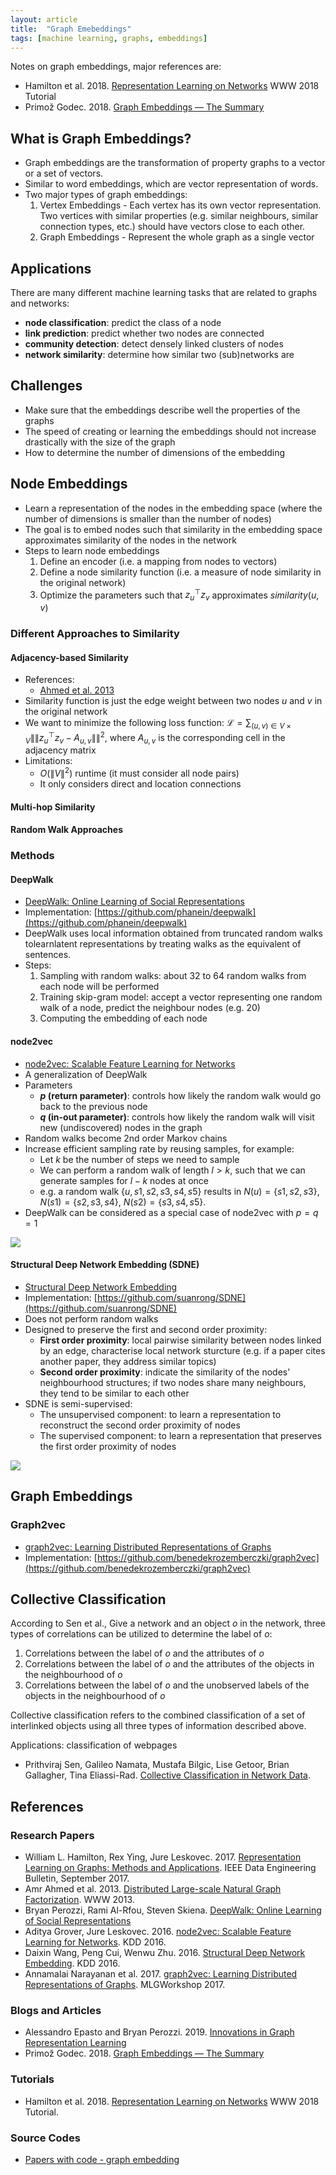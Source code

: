 ```yaml
---
layout: article
title:  "Graph Emebeddings"
tags: [machine learning, graphs, embeddings]
---
```


Notes on graph embeddings, major references are:
- Hamilton et al. 2018. [Representation Learning on Networks](http://snap.stanford.edu/proj/embeddings-www/) WWW 2018 Tutorial
- Primož Godec. 2018. [Graph Embeddings — The Summary](https://towardsdatascience.com/graph-embeddings-the-summary-cc6075aba007)

## What is Graph Embeddings?

- Graph embeddings are the transformation of property graphs to a vector or a set of vectors.
- Similar to word embeddings, which are vector representation of words.
- Two major types of graph embeddings:
    1. Vertex Embeddings - Each vertex has its own vector representation. Two vertices with similar properties (e.g. similar neighbours, similar connection types, etc.) should have vectors close to each other.
    2. Graph Embeddings - Represent the whole graph as a single vector

## Applications

There are many different machine learning tasks that are related to graphs and networks:
- **node classification**: predict the class of a node
- **link prediction**: predict whether two nodes are connected
- **community detection**: detect densely linked clusters of nodes
- **network similarity**: determine how similar two (sub)networks are



## Challenges

- Make sure that the embeddings describe well the properties of the graphs
- The speed of creating or learning the embeddings should not increase drastically with the size of the graph
- How to determine the number of dimensions of the embedding


## Node Embeddings

- Learn a representation of the nodes in the embedding space (where the number of dimensions is smaller than the number of nodes)
- The goal is to embed nodes such that similarity in the embedding space approximates similarity of the nodes in the network
- Steps to learn node embeddings
    1. Define an encoder (i.e. a mapping from nodes to vectors)
    2. Define a node similarity function (i.e. a measure of node similarity in the original network)
    3. Optimize the parameters such that $z_u^{\top}z_v$ approximates $similarity(u, v)$

### Different Approaches to Similarity

#### Adjacency-based Similarity

- References:
    - [Ahmed et al. 2013](https://static.googleusercontent.com/media/research.google.com/en//pubs/archive/40839.pdf)
- Similarity function is just the edge weight between two nodes $u$ and $v$ in the original network
- We want to minimize the following loss function: $\mathcal{L} = \sum_{(u,v)\in V \times V}\|\|z_u^{\top}z_v - A_{u,v}\|\|^2$, where $A_{u,v}$ is the corresponding cell in the adjacency matrix
- Limitations:
    - $O(\|V\|^2)$ runtime (it must consider all node pairs)
    - It only considers direct and location connections

#### Multi-hop Similarity


#### Random Walk Approaches


### Methods

#### DeepWalk

- [DeepWalk: Online Learning of Social Representations](https://arxiv.org/abs/1403.6652)
- Implementation: [https://github.com/phanein/deepwalk](https://github.com/phanein/deepwalk)
- DeepWalk uses local information obtained from truncated random walks tolearnlatent representations by treating walks as the  equivalent of sentences.
- Steps:
    1. Sampling with random walks: about 32 to 64 random walks from each node will be performed
    2. Training skip-gram model: accept a vector representing one random walk of a node, predict the neighbour nodes (e.g. 20)
    3. Computing the embedding of each node

#### node2vec

- [node2vec: Scalable Feature Learning for Networks](https://cs.stanford.edu/~jure/pubs/node2vec-kdd16.pdf)
- A generalization of DeepWalk
- Parameters
    - **$p$ (return parameter)**: controls how likely the random walk would go back to the previous node
    - **$q$ (in-out parameter)**: controls how likely the random walk will visit new (undiscovered) nodes in the graph
- Random walks become 2nd order Markov chains
- Increase efficient sampling rate by reusing samples, for example:
    - Let $k$ be the number of steps we need to sample
    - We can perform a random walk of length $l > k$, such that we can generate samples for $l - k$ nodes at once
    - e.g. a random walk $\{u, s1, s2, s3, s4, s5\}$ results in $N(u) = \{s1, s2, s3\}$, $N(s1) = \{s2, s3, s4\}$, $N(s2) = \{s3, s4, s5\}$.
- DeepWalk can be considered as a special case of node2vec with $p = q = 1$

![](/assets/images/node2vec_01.png)

#### Structural Deep Network Embedding (SDNE)

- [Structural Deep Network Embedding](https://www.kdd.org/kdd2016/papers/files/rfp0191-wangAemb.pdf)
- Implementation: [https://github.com/suanrong/SDNE](https://github.com/suanrong/SDNE)
- Does not perform random walks
- Designed to preserve the first and second order proximity:
    - **First order proximity**: local pairwise similarity between nodes linked by an edge, characterise local network sturcture (e.g. if a paper cites another paper, they address similar topics)
    - **Second order proximity**: indicate the similarity of the nodes' neighbourhood structures; if two nodes share many neighbours, they tend to be similar to each other
- SDNE is semi-supervised:
    - The unsupervised component: to learn a representation to reconstruct the second order proximity of nodes
    - The supervised component: to learn a representation that preserves the first order proximity of nodes

![](/assets/images/sdne_network.png)


## Graph Embeddings

### Graph2vec

- [graph2vec: Learning Distributed Representations of Graphs](https://arxiv.org/abs/1707.05005)
- Implementation: [https://github.com/benedekrozemberczki/graph2vec](https://github.com/benedekrozemberczki/graph2vec)




## Collective Classification

According to Sen et al., Give a network and an object $o$ in the network, three types of correlations can be utilized to determine the label of $o$:

1. Correlations between the label of $o$ and the attributes of $o$
2. Correlations between the label of $o$ and the attributes of the objects in the neighbourhood of $o$
3. Correlations between the label of $o$ and the unobserved labels of the objects in the neighbourhood of $o$

Collective classification refers to the combined classification of a set of interlinked objects using all three types of information described above.

Applications: classification of webpages



- Prithviraj Sen, Galileo Namata, Mustafa Bilgic, Lise Getoor, Brian Gallagher, Tina Eliassi-Rad. [Collective Classification in Network Data](http://eliassi.org/papers/ai-mag-tr08.pdf). 



## References

### Research Papers

- William L. Hamilton, Rex Ying, Jure Leskovec. 2017. [Representation Learning on Graphs: Methods and Applications](https://arxiv.org/abs/1709.05584). IEEE Data Engineering Bulletin, September 2017.
- Amr Ahmed et al. 2013. [Distributed Large-scale Natural Graph Factorization](https://static.googleusercontent.com/media/research.google.com/en//pubs/archive/40839.pdf). WWW 2013.
- Bryan Perozzi, Rami Al-Rfou, Steven Skiena. [DeepWalk: Online Learning of Social Representations](https://arxiv.org/abs/1403.6652)
- Aditya Grover, Jure Leskovec. 2016. [node2vec: Scalable Feature Learning for Networks](https://cs.stanford.edu/~jure/pubs/node2vec-kdd16.pdf). KDD 2016.
- Daixin Wang, Peng Cui, Wenwu Zhu. 2016. [Structural Deep Network Embedding](https://www.kdd.org/kdd2016/papers/files/rfp0191-wangAemb.pdf). KDD 2016.
- Annamalai Narayanan et al. 2017. [graph2vec: Learning Distributed Representations of Graphs](https://arxiv.org/abs/1707.05005). MLGWorkshop 2017.

### Blogs and Articles

- Alessandro Epasto and Bryan Perozzi. 2019. [Innovations in Graph Representation Learning](https://ai.googleblog.com/2019/06/innovations-in-graph-representation.html)
- Primož Godec. 2018. [Graph Embeddings — The Summary](https://towardsdatascience.com/graph-embeddings-the-summary-cc6075aba007)


### Tutorials

- Hamilton et al. 2018. [Representation Learning on Networks](http://snap.stanford.edu/proj/embeddings-www/) WWW 2018 Tutorial.


### Source Codes

- [Papers with code - graph embedding](https://paperswithcode.com/task/graph-embedding)

